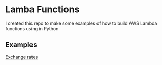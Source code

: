 # Lamba Functions

I created this repo to make some examples of how to build AWS Lambda functions using in Python

## Examples

[Exchange rates](examples/exchange.py)
